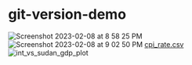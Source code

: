 # git-version-demo
![Screenshot 2023-02-08 at 8 58 25 PM](https://user-images.githubusercontent.com/115322974/217722102-58d88cb7-3391-4761-b180-6d1e927b4033.png)
![Screenshot 2023-02-08 at 9 02 50 PM](https://user-images.githubusercontent.com/115322974/217722649-f48bea6e-33af-474e-866f-f4ac970c0c72.png)
[cpi_rate.csv](https://github.com/armannphd/git-version-demo/files/10693648/cpi_rate.csv)
![int_vs_sudan_gdp_plot](https://user-images.githubusercontent.com/115322974/217722857-c5e1ec2e-44b1-4eb7-b038-373b4e7a298b.svg)
